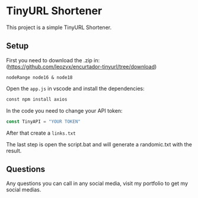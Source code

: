 # TinyURL Shortener

This project is a simple TinyURL Shortener.

## Setup

First you need to download the .zip in: (https://github.com/leozvx/encurtador-tinyurl/tree/download)

` nodeRange node16 & node18 `

Open the `app.js` in vscode and install the dependencies:


```sh
const npm install axios
```



In the code you need to change your API token:

```js
const TinyAPI = "YOUR TOKEN"
```

After that create a `links.txt`

The last step is open the script.bat and will generate a randomic.txt with the result.

## Questions

Any questions you can call in any social media, visit my portfolio to get my social medias.


